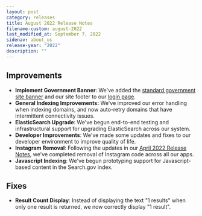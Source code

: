```yaml
---
layout: post
category: releases
title: August 2022 Release Notes
filename-custom: august-2022
last_modified_at: September 7, 2022
sidenav: about_us
release-year: "2022"
description: ""
---
```

## Improvements

* **Implement Government Banner**: We've added the [standard government site banner](https://designsystem.digital.gov/components/banner/) and our site footer to our [login page](https://search.usa.gov/login).
* **General Indexing Improvements:** We've improved our error handling when indexing domains, and now auto-retry domains that have intermittent connectivity issues.
* **ElasticSearch Upgrade**: We've begun end-to-end testing and infrastructural support for upgrading ElasticSearch across our system.
* **Developer Improvements**: We've made some updates and fixes to our developer environment to improve quality of life.
* ﻿**Instagram Removal**: Following the updates in our [April 2022 Release Notes](https://search.gov/about/updates/releases/april-2022.html), we've completed removal of Instagram code across all our apps. ﻿
* **Javascript Indexing**: We've begun prototyping support for Javascript-based content in the Search.gov index.

## Fixes

* **Result Count Display**: Instead of displaying the text "1 results" when only one result is returned, we now correctly display "1 result".